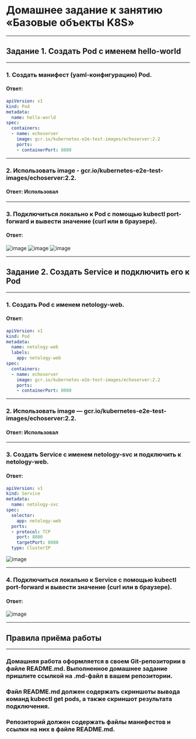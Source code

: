 # Домашнее задание к занятию «Базовые объекты K8S»
---

## Задание 1. Создать Pod с именем hello-world
---

### 1. Создать манифест (yaml-конфигурацию) Pod.
#### Ответ:
```yaml
apiVersion: v1
kind: Pod
metadata:
  name: hello-world
spec:
  containers:
  - name: echoserver
    image: gcr.io/kubernetes-e2e-test-images/echoserver:2.2
    ports:
    - containerPort: 8080
```
---

### 2. Использовать image - gcr.io/kubernetes-e2e-test-images/echoserver:2.2.
#### Ответ: Использовал 

---

### 3. Подключиться локально к Pod с помощью kubectl port-forward и вывести значение (curl или в браузере).
#### Ответ:
![image](https://github.com/user-attachments/assets/26d44d6e-7605-493c-8416-ff5264d46bf3)
![image](https://github.com/user-attachments/assets/d97211f1-0fb0-48c5-96c7-16bd33e30e9e)
![image](https://github.com/user-attachments/assets/5b014fb9-6ee0-4087-9739-0f199b189331)



---

## Задание 2. Создать Service и подключить его к Pod
---

### 1. Создать Pod с именем netology-web.
#### Ответ:
```yaml
apiVersion: v1
kind: Pod
metadata:
  name: netology-web
  labels:
    app: netology-web
spec:
  containers:
  - name: echoserver
    image: gcr.io/kubernetes-e2e-test-images/echoserver:2.2
    ports:
    - containerPort: 8080
```
---

### 2. Использовать image — gcr.io/kubernetes-e2e-test-images/echoserver:2.2.
#### Ответ: Использовал

---
 
### 3. Создать Service с именем netology-svc и подключить к netology-web.
#### Ответ:
```yaml
apiVersion: v1
kind: Service
metadata:
  name: netology-svc
spec:
  selector:
    app: netology-web
  ports:
  - protocol: TCP
    port: 8080
    targetPort: 8080
  type: ClusterIP
```
![image](https://github.com/user-attachments/assets/7c068e7a-5478-4f63-afe8-aacfd47c730f)


---

### 4. Подключиться локально к Service с помощью kubectl port-forward и вывести значение (curl или в браузере).
#### Ответ:
![image](https://github.com/user-attachments/assets/59b383b3-d8d5-445f-8bd1-f2029eb9ba60)

---

## Правила приёма работы
---

### Домашняя работа оформляется в своем Git-репозитории в файле README.md. Выполненное домашнее задание пришлите ссылкой на .md-файл в вашем репозитории.
### Файл README.md должен содержать скриншоты вывода команд kubectl get pods, а также скриншот результата подключения.
### Репозиторий должен содержать файлы манифестов и ссылки на них в файле README.md.
